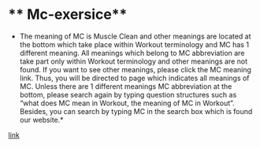# ** Mc-exersice**

* The meaning of MC is Muscle Clean and other meanings are located at the bottom which take place within Workout terminology and MC has 1 different meaning. All meanings which belong to MC abbreviation are take part only within Workout terminology and other meanings are not found. If you want to see other meanings, please click the MC meaning link. Thus, you will be directed to page which indicates all meanings of MC.
Unless there are 1 different meanings MC abbreviation at the bottom, please search again by typing question structures such as “what does MC mean in Workout, the meaning of MC in Workout”. Besides, you can search by typing MC in the search box which is found our website.*


[link](https://acronym24.com/mc-meaning-in-workout/)
